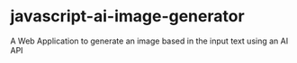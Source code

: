 # javascript-ai-image-generator
A Web Application to generate an image based in the input text using an AI API
